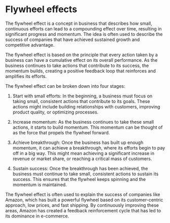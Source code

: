 # Flywheel effects

The flywheel effect is a concept in business that describes how small, continuous efforts can lead to a compounding effect over time, resulting in significant progress and momentum. The idea is often used to describe the success of companies that have achieved sustained growth and competitive advantage.

The flywheel effect is based on the principle that every action taken by a business can have a cumulative effect on its overall performance. As the business continues to take actions that contribute to its success, the momentum builds, creating a positive feedback loop that reinforces and amplifies its efforts.

The flywheel effect can be broken down into four stages:

1. Start with small efforts: In the beginning, a business must focus on taking small, consistent actions that contribute to its goals. These actions might include building relationships with customers, improving product quality, or optimizing processes.

2. Increase momentum: As the business continues to take these small actions, it starts to build momentum. This momentum can be thought of as the force that propels the flywheel forward.

3. Achieve breakthrough: Once the business has built up enough momentum, it can achieve a breakthrough, where its efforts begin to pay off in a big way. This might mean achieving a significant increase in revenue or market share, or reaching a critical mass of customers.

4. Sustain success: Once the breakthrough has been achieved, the business must continue to take small, consistent actions to sustain its success. This ensures that the flywheel keeps spinning and the momentum is maintained.

The flywheel effect is often used to explain the success of companies like Amazon, which has built a powerful flywheel based on its customer-centric approach, low prices, and fast shipping. By continuously improving these areas, Amazon has created a feedback reinforcement cycle that has led to its dominance in e-commerce.